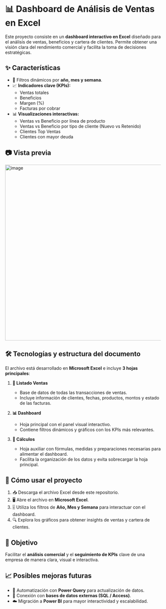 # 📊 Dashboard de Análisis de Ventas en Excel  

Este proyecto consiste en un **dashboard interactivo en Excel** diseñado para el análisis de ventas, beneficios y cartera de clientes. Permite obtener una visión clara del rendimiento comercial y facilita la toma de decisiones estratégicas.  

## ✨ Características  
- 🔎 Filtros dinámicos por **año, mes y semana**.  
- 📈 **Indicadores clave (KPIs):**  
  - Ventas totales  
  - Beneficios  
  - Margen (%)  
  - Facturas por cobrar  
- 📊 **Visualizaciones interactivas:**  
  - Ventas vs Beneficio por línea de producto  
  - Ventas vs Beneficio por tipo de cliente (Nuevo vs Retenido)  
  - Clientes Top Ventas  
  - Clientes con mayor deuda  

## 📷 Vista previa  
<img width="1240" height="569" alt="image" src="https://github.com/user-attachments/assets/bed6afe0-cfa7-4e55-910a-946a3e5cd720" />



## 🛠️ Tecnologías y estructura del documento  
El archivo está desarrollado en **Microsoft Excel** e incluye **3 hojas principales**:  

1. **📑 Listado Ventas**  
   - Base de datos de todas las transacciones de ventas.  
   - Incluye información de clientes, fechas, productos, montos y estado de las facturas.  

2. **📊 Dashboard**  
   - Hoja principal con el panel visual interactivo.  
   - Contiene filtros dinámicos y gráficos con los KPIs más relevantes.  

3. **📐 Cálculos**  
   - Hoja auxiliar con fórmulas, medidas y preparaciones necesarias para alimentar el dashboard.  
   - Facilita la organización de los datos y evita sobrecargar la hoja principal.  

## 🚀 Cómo usar el proyecto  
1. 📥 Descarga el archivo Excel desde este repositorio.  
2. 🖥️ Abre el archivo en **Microsoft Excel**.  
3. 🎚️ Utiliza los filtros de **Año, Mes y Semana** para interactuar con el dashboard.  
4. 🔍 Explora los gráficos para obtener insights de ventas y cartera de clientes.  

## 📌 Objetivo  
Facilitar el **análisis comercial** y el **seguimiento de KPIs** clave de una empresa de manera clara, visual e interactiva.  

## 📈 Posibles mejoras futuras  
- 🔄 Automatización con **Power Query** para actualización de datos.  
- 🔗 Conexión con **bases de datos externas (SQL / Access)**.  
- ☁️ Migración a **Power BI** para mayor interactividad y escalabilidad.  
